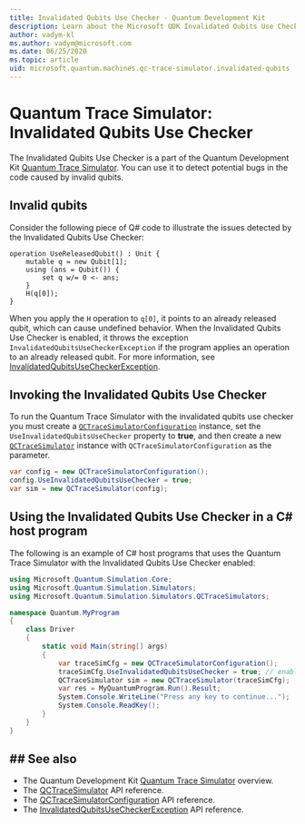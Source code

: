 ```yaml
---
title: Invalidated Qubits Use Checker - Quantum Development Kit
description: Learn about the Microsoft QDK Invalidated Qubits Use Checker, which uses the Quantum Trace Simulator to check your Q# code for potentially invalid qubits.
author: vadym-kl
ms.author: vadym@microsoft.com 
ms.date: 06/25/2020
ms.topic: article
uid: microsoft.quantum.machines.qc-trace-simulator.invalidated-qubits
---
```


# Quantum Trace Simulator: Invalidated Qubits Use Checker

The Invalidated Qubits Use Checker is a part of the Quantum Development Kit [Quantum Trace Simulator](xref:microsoft.quantum.machines.qc-trace-simulator.intro). You can use it to detect potential bugs in the code caused by invalid qubits. 

## Invalid qubits

Consider the following piece of Q# code to illustrate the issues detected by the Invalidated Qubits Use Checker:

```qsharp
operation UseReleasedQubit() : Unit {
    mutable q = new Qubit[1];
    using (ans = Qubit()) {
        set q w/= 0 <- ans;
    }
    H(q[0]);
}
```

When you apply the `H` operation to `q[0]`, it points to an already released qubit, which can cause undefined behavior. When the Invalidated Qubits Use Checker is enabled, it throws the exception `InvalidatedQubitsUseCheckerException` if the program applies an operation to an already released qubit. For more information, see [InvalidatedQubitsUseCheckerException](xref:Microsoft.Quantum.Simulation.Simulators.QCTraceSimulators.InvalidatedQubitsUseCheckerException).

## Invoking the Invalidated Qubits Use Checker

To run the Quantum Trace Simulator with the invalidated qubits use checker you must create a [`QCTraceSimulatorConfiguration`](xref:Microsoft.Quantum.Simulation.Simulators.QCTraceSimulators.QCTraceSimulatorConfiguration) instance, set the `UseInvalidatedQubitsUseChecker` property to **true**, and then create a new [`QCTraceSimulator`](xref:microsoft.quantum.simulation.simulators.QCTraceSimulators.QCTraceSimulator) instance with `QCTraceSimulatorConfiguration` as the parameter. 

```csharp
var config = new QCTraceSimulatorConfiguration();
config.UseInvalidatedQubitsUseChecker = true;
var sim = new QCTraceSimulator(config);
```


## Using the Invalidated Qubits Use Checker in a C# host program

The following is an example of C# host programs that uses the Quantum Trace Simulator with the Invalidated Qubits Use Checker enabled: 

```csharp
using Microsoft.Quantum.Simulation.Core;
using Microsoft.Quantum.Simulation.Simulators;
using Microsoft.Quantum.Simulation.Simulators.QCTraceSimulators;

namespace Quantum.MyProgram
{
    class Driver
    {
        static void Main(string[] args)
        {
            var traceSimCfg = new QCTraceSimulatorConfiguration();
            traceSimCfg.UseInvalidatedQubitsUseChecker = true; // enables UseInvalidatedQubitsUseChecker
            QCTraceSimulator sim = new QCTraceSimulator(traceSimCfg);
            var res = MyQuantumProgram.Run().Result;
            System.Console.WriteLine("Press any key to continue...");
            System.Console.ReadKey();
        }
    }
}
```

## ## See also

- The Quantum Development Kit [Quantum Trace Simulator](xref:microsoft.quantum.machines.qc-trace-simulator.intro) overview.
- The [QCTraceSimulator](xref:Microsoft.Quantum.Simulation.Simulators.QCTraceSimulators.QCTraceSimulator) API reference.
- The [QCTraceSimulatorConfiguration](xref:Microsoft.Quantum.Simulation.Simulators.QCTraceSimulators.QCTraceSimulatorConfiguration) API reference.
- The [InvalidatedQubitsUseCheckerException](xref:microsoft.quantum.simulation.simulators.QCTraceSimulators.InvalidatedQubitsUseCheckerException) API reference.